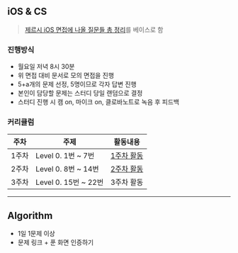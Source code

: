 ## iOS & CS
> [제르시 iOS 면접에 나올 질문들 총 정리](https://github.com/JeaSungLEE/iOSInterviewquestions)를 베이스로 함

### 진행방식
- 월요일 저녁 8시 30분
- 위 면접 대비 문서로 모의 면접을 진행
- 5+a개의 문제 선정, 5명이므로 각자 답변 진행
- 본인이 담당할 문제는 스터디 당일 랜덤으로 결정
- 스터디 진행 시 캠 on, 마이크 on, 클로바노트로 녹음 후 피드백

### 커리큘럼
|주차|주제|활동내용|
|---|---|---|
|1주차|Level 0. 1번 ~ 7번|[1주차 활동](https://github.com/JK-s-children/study/blob/main/Level%200/%5BWeek1%5D%201%EB%B2%88%20~%207%EB%B2%88.md)|
|2주차|Level 0. 8번 ~ 14번|[2주차 활동](https://github.com/JK-s-children/study/blob/main/Level%200/%5BWeek2%5D%208%EB%B2%88%20~%2014%EB%B2%88.md)|
|3주차|Level 0. 15번 ~ 22번|3주차 활동|

-----

## Algorithm
- 1일 1문제 이상
- 문제 링크 + 푼 화면 인증하기
